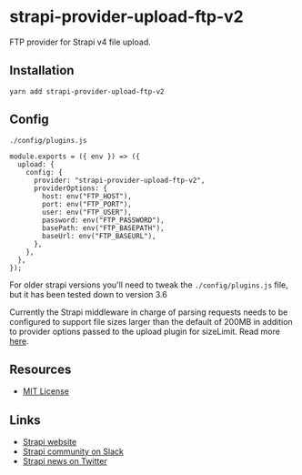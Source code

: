 # strapi-provider-upload-ftp-v2

FTP provider for Strapi v4 file upload. 

## Installation

```
yarn add strapi-provider-upload-ftp-v2
```

## Config

`./config/plugins.js`

```
module.exports = ({ env }) => ({
  upload: {
    config: {
      provider: "strapi-provider-upload-ftp-v2",
      providerOptions: {
        host: env("FTP_HOST"),
        port: env("FTP_PORT"),
        user: env("FTP_USER"),
        password: env("FTP_PASSWORD"),
        basePath: env("FTP_BASEPATH"),
        baseUrl: env("FTP_BASEURL"),
      },
    },
  },
});
```
For older strapi versions you'll need to tweak the `./config/plugins.js` file, but it has been tested down to version 3.6

Currently the Strapi middleware in charge of parsing requests needs to be configured to support file sizes larger than the default of 200MB in addition to provider options passed to the upload plugin for sizeLimit.
Read more [here](https://docs.strapi.io/developer-docs/latest/plugins/upload.html#configuration).

## Resources

- [MIT License](LICENSE.md)

## Links

- [Strapi website](http://strapi.io/)
- [Strapi community on Slack](http://slack.strapi.io)
- [Strapi news on Twitter](https://twitter.com/strapijs)